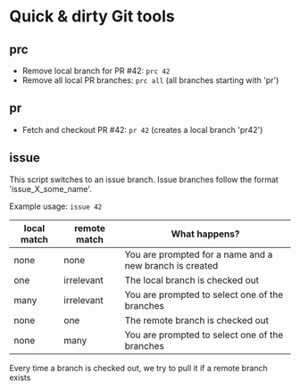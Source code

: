 # Quick & dirty Git tools

## prc
- Remove local branch for PR #42: `prc 42`
- Remove all local PR branches: `prc all` (all branches starting with 'pr')

## pr
- Fetch and checkout PR #42: `pr 42` (creates a local branch 'pr42')

## issue

This script switches to an issue branch. Issue branches follow the format 'issue_X_some_name'.

Example usage: `issue 42`

| local match | remote match | What happens? |
| --- | --- | --- |
| none | none | You are prompted for a name and a new branch is created |
| one | irrelevant | The local branch is checked out |
| many | irrelevant | You are prompted to select one of the branches |
| none | one | The remote branch is checked out |
| none | many | You are prompted to select one of the branches |

Every time a branch is checked out, we try to pull it if a remote branch exists